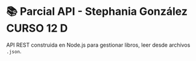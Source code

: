 # 📚 Parcial API - Stephania González CURSO 12 D

API REST construida en Node.js para gestionar libros, leer desde archivos `.json`.

